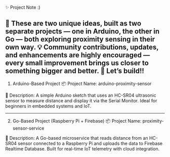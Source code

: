 ✨ Project Note :)

   🚀 These are two unique ideas, built as two separate projects — one in Arduino, the other in Go — both exploring proximity sensing in their own way.
      💡 Community contributions, updates, and enhancements are highly encouraged — every small improvement brings us closer to something bigger and better.
            🤝 Let’s build!!
---

 1. Arduino-Based Project
📦 Project Name: arduino-proximity-sensor

📄 Description:
A simple Arduino sketch that uses an HC-SR04 ultrasonic sensor to measure distance and display it via the Serial Monitor. Ideal for beginners in embedded systems and IoT.

-----

 2. Go-Based Project (Raspberry Pi + Firebase)
📦 Project Name: proximity-sensor-service

📄 Description:
A Go-based microservice that reads distance from an HC-SR04 sensor connected to a Raspberry Pi and uploads the data to Firebase Realtime Database. Built for real-time IoT telemetry with cloud integration.
